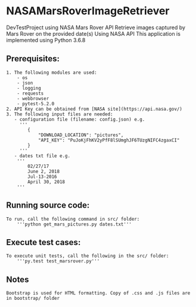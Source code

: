 # NASAMarsRoverImageRetriever
DevTestProject using NASA Mars Rover API
Retrieve images captured by Mars Rover on the provided date(s) Using NASA API
This application is implemented using Python 3.6.8

## Prerequisites:
	1. The following modules are used:
	    - os
	    - json
	    - logging
	    - requests
	    - webbrowser
	    - pytest-5.2.0
	2. API Key can be obtained from [NASA site](https://api.nasa.gov/)
	3. The following input files are needed:
	   - configuration file (filename: config.json) e.g.
	   	 '''
			{
			    "DOWNLOAD_LOCATION": "pictures",
			    "API_KEY": "PuJoKjFhKV2yPfF8lSUmghJF6TUzgNIFC4zgaxCI"
			}
	   	 '''
	   - dates txt file e.g.
   		'''
			02/27/17
			June 2, 2018
			Jul-13-2016
			April 30, 2018
   		'''

## Running source code:
	To run, call the following command in src/ folder:
		'''python get_mars_pictures.py dates.txt'''

## Execute test cases:
	To execute unit tests, call the following in the src/ folder:
		'''py.test test_marsrover.py'''

## Notes
	Bootstrap is used for HTML formatting. Copy of .css and .js files are in bootstrap/ folder
